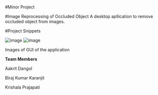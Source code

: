 #Minor Project


#Image Reprocessing of Occluded Object
A desktop apllication to remove occluded object from images.

#Project Snippets

![image](https://github.com/Krish0110/Image-Reprocessing-of-Occluded-Object/assets/84063708/72b1334b-a510-4e83-af7b-8e651e0c2057)
![image](https://github.com/Krish0110/Image-Reprocessing-of-Occluded-Object/assets/84063708/56f08a2a-c9c7-4383-88ff-6e1804f41507)

Images of GUI of the application


**Team Members**

Aakrit Dangol

Biraj Kumar Karanjit

Krishala Prajapati
